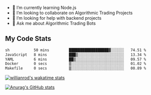 
- 🌱 I’m currently learning Node.js
- 👯 I’m looking to collaborate on Algorithmic Trading Projects
- 🤔 I’m looking for help with backend projects
- 💬 Ask me about Algorithmic Trading Bots

## My Code Stats

<!--START_SECTION:waka-->

```txt
sh           50 mins         ██████████████████▓░░░░░░   74.51 %
JavaScript   8 mins          ███▒░░░░░░░░░░░░░░░░░░░░░   13.34 %
YAML         6 mins          ██▒░░░░░░░░░░░░░░░░░░░░░░   09.57 %
Docker       0 secs          ▒░░░░░░░░░░░░░░░░░░░░░░░░   01.02 %
Makefile     0 secs          ▒░░░░░░░░░░░░░░░░░░░░░░░░   00.89 %
```

<!--END_SECTION:waka-->

[![willianrod's wakatime stats](https://github-readme-stats.vercel.app/api/wakatime?username=holdandup&layout=compact&theme=react&custom_title=Wakatime%20All%20Time%20Stats&langs_count=8)](https://github.com/anuraghazra/github-readme-stats)

[![Anurag's GitHub stats](https://github-readme-stats.vercel.app/api?username=Kevinbarrero)](https://github.com/anuraghazra/github-readme-stats)




